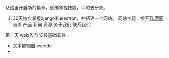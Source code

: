 从这里开启新的篇章，逐渐掌握技能，平时去研究。
1. 30天初步掌握django和electron，并搭建一个网站。
网站主题：参开[TL官网](https://www.teng-lee.com/)
首页 产品 新闻 资源 关于我们 联系我们

第一天
web入门
安装基础软件：

- 文本编辑器   vscode
- 


<!--stackedit_data:
eyJoaXN0b3J5IjpbLTUzNDEwNzIxOCwtMTU2OTY5MzMzMSwtMT
Y2NDM0NjczOSwtMjA4ODc0NjYxMl19
-->